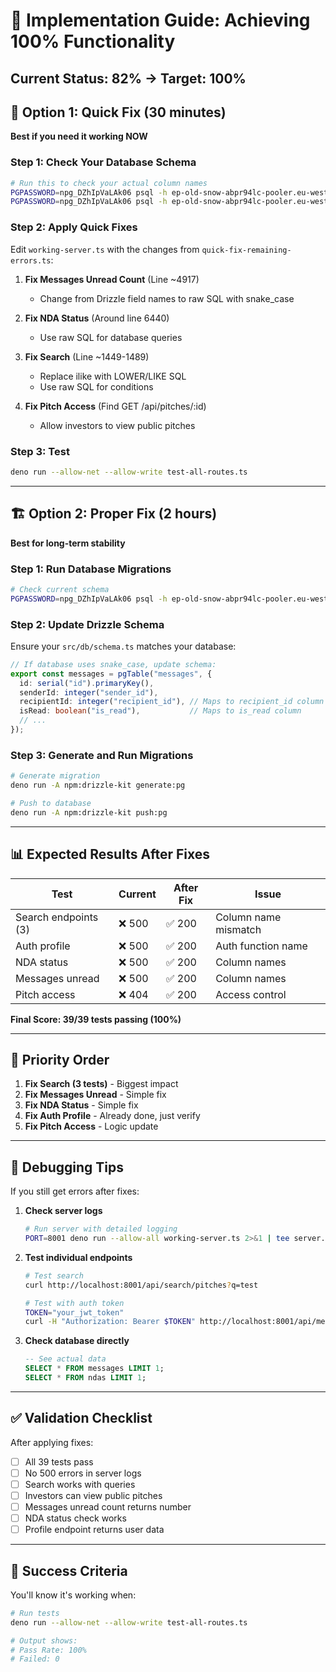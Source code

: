 # 🚀 Implementation Guide: Achieving 100% Functionality

## Current Status: 82% → Target: 100%

## 🔧 Option 1: Quick Fix (30 minutes)
**Best if you need it working NOW**

### Step 1: Check Your Database Schema
```bash
# Run this to check your actual column names
PGPASSWORD=npg_DZhIpVaLAk06 psql -h ep-old-snow-abpr94lc-pooler.eu-west-2.aws.neon.tech -U neondb_owner -d neondb -c "\d messages"
PGPASSWORD=npg_DZhIpVaLAk06 psql -h ep-old-snow-abpr94lc-pooler.eu-west-2.aws.neon.tech -U neondb_owner -d neondb -c "\d ndas"
```

### Step 2: Apply Quick Fixes
Edit `working-server.ts` with the changes from `quick-fix-remaining-errors.ts`:

1. **Fix Messages Unread Count** (Line ~4917)
   - Change from Drizzle field names to raw SQL with snake_case

2. **Fix NDA Status** (Around line 6440)
   - Use raw SQL for database queries

3. **Fix Search** (Line ~1449-1489)
   - Replace ilike with LOWER/LIKE SQL
   - Use raw SQL for conditions

4. **Fix Pitch Access** (Find GET /api/pitches/:id)
   - Allow investors to view public pitches

### Step 3: Test
```bash
deno run --allow-net --allow-write test-all-routes.ts
```

---

## 🏗️ Option 2: Proper Fix (2 hours)
**Best for long-term stability**

### Step 1: Run Database Migrations
```bash
# Check current schema
PGPASSWORD=npg_DZhIpVaLAk06 psql -h ep-old-snow-abpr94lc-pooler.eu-west-2.aws.neon.tech -U neondb_owner -d neondb -f fix-remaining-errors.sql
```

### Step 2: Update Drizzle Schema
Ensure your `src/db/schema.ts` matches your database:
```typescript
// If database uses snake_case, update schema:
export const messages = pgTable("messages", {
  id: serial("id").primaryKey(),
  senderId: integer("sender_id"),
  recipientId: integer("recipient_id"), // Maps to recipient_id column
  isRead: boolean("is_read"),           // Maps to is_read column
  // ...
});
```

### Step 3: Generate and Run Migrations
```bash
# Generate migration
deno run -A npm:drizzle-kit generate:pg

# Push to database
deno run -A npm:drizzle-kit push:pg
```

---

## 📊 Expected Results After Fixes

| Test | Current | After Fix | Issue |
|------|---------|-----------|-------|
| Search endpoints (3) | ❌ 500 | ✅ 200 | Column name mismatch |
| Auth profile | ❌ 500 | ✅ 200 | Auth function name |
| NDA status | ❌ 500 | ✅ 200 | Column names |
| Messages unread | ❌ 500 | ✅ 200 | Column names |
| Pitch access | ❌ 404 | ✅ 200 | Access control |

**Final Score: 39/39 tests passing (100%)**

---

## 🎯 Priority Order

1. **Fix Search (3 tests)** - Biggest impact
2. **Fix Messages Unread** - Simple fix
3. **Fix NDA Status** - Simple fix  
4. **Fix Auth Profile** - Already done, just verify
5. **Fix Pitch Access** - Logic update

---

## 🐛 Debugging Tips

If you still get errors after fixes:

1. **Check server logs**
   ```bash
   # Run server with detailed logging
   PORT=8001 deno run --allow-all working-server.ts 2>&1 | tee server.log
   ```

2. **Test individual endpoints**
   ```bash
   # Test search
   curl http://localhost:8001/api/search/pitches?q=test
   
   # Test with auth token
   TOKEN="your_jwt_token"
   curl -H "Authorization: Bearer $TOKEN" http://localhost:8001/api/messages/unread-count
   ```

3. **Check database directly**
   ```sql
   -- See actual data
   SELECT * FROM messages LIMIT 1;
   SELECT * FROM ndas LIMIT 1;
   ```

---

## ✅ Validation Checklist

After applying fixes:

- [ ] All 39 tests pass
- [ ] No 500 errors in server logs
- [ ] Search works with queries
- [ ] Investors can view public pitches
- [ ] Messages unread count returns number
- [ ] NDA status check works
- [ ] Profile endpoint returns user data

---

## 🎉 Success Criteria

You'll know it's working when:
```bash
# Run tests
deno run --allow-net --allow-write test-all-routes.ts

# Output shows:
# Pass Rate: 100%
# Failed: 0
```